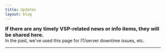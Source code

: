 ```yaml
---
title: Updates
layout: blog
---
```


<h3 style="margin: 0">If there are any timely VSP-related news or info items, they will be shared here.</h3>

<p style="margin: 0 !important">In the past, we've used this page for IT/server downtime issues, etc.</p>

---
